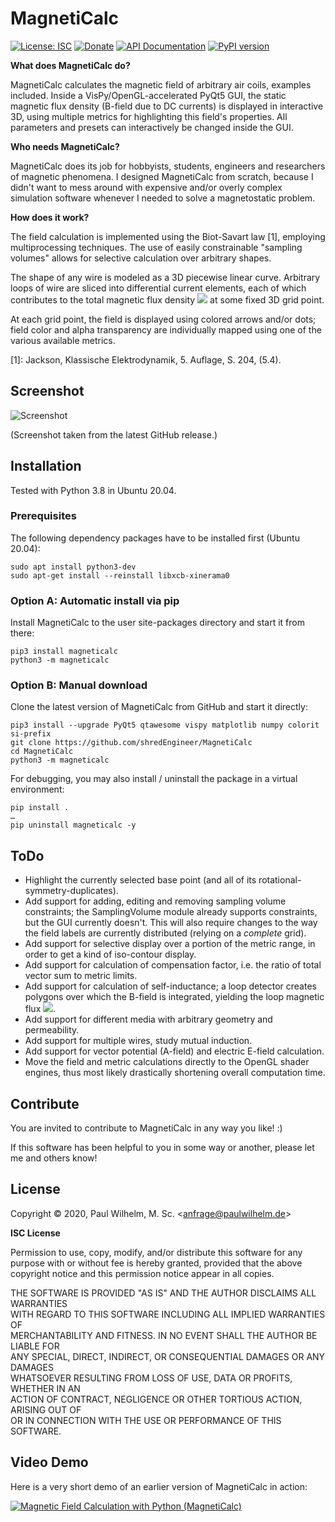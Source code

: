 
MagnetiCalc
===========

[![License: ISC](https://img.shields.io/badge/License-ISC-blue.svg)](https://opensource.org/licenses/ISC)
[![Donate](https://img.shields.io/badge/Donate-PayPal-green.svg)](https://www.paypal.com/cgi-bin/webscr?cmd=_s-xclick&hosted_button_id=TN6YTPVX36YHA&source=url)
[![API Documentation](https://img.shields.io/badge/Documentation-API-orange)](https://shredengineer.github.io/MagnetiCalc/)
[![PyPI version](https://img.shields.io/pypi/v/MagnetiCalc?label=PyPI)](https://pypi.org/project/MagnetiCalc/)

**What does MagnetiCalc do?**

MagnetiCalc calculates the magnetic field of arbitrary air coils, examples included.
Inside a VisPy/OpenGL-accelerated PyQt5 GUI, the static magnetic flux density (B-field due to DC currents) is displayed
in interactive 3D, using multiple metrics for highlighting this field's properties.
All parameters and presets can interactively be changed inside the GUI.

**Who needs MagnetiCalc?**

MagnetiCalc does its job for hobbyists, students, engineers and researchers of magnetic phenomena.
I designed MagnetiCalc from scratch, because I didn't want to mess around
with expensive and/or overly complex simulation software
whenever I needed to solve a magnetostatic problem.

**How does it work?**

The field calculation is implemented using the Biot-Savart law [1], employing multiprocessing techniques.
The use of easily constrainable "sampling volumes" allows for selective calculation over
arbitrary shapes.

The shape of any wire is modeled as a 3D piecewise linear curve.
Arbitrary loops of wire are sliced into differential current elements,
each of which contributes to the total magnetic flux density
<img src="https://render.githubusercontent.com/render/math?math=\vec{B}">
at some fixed 3D grid point.

At each grid point, the field is displayed using colored arrows and/or dots;
field color and alpha transparency are individually mapped using one of the various available metrics.

[1]: Jackson, Klassische Elektrodynamik, 5. Auflage, S. 204, (5.4).

Screenshot
----------

![Screenshot](https://raw.githubusercontent.com/shredEngineer/MagnetiCalc/master/docs/Screenshot.png)

(Screenshot taken from the latest GitHub release.)

Installation
------------
Tested with Python 3.8 in Ubuntu 20.04.

### Prerequisites

The following dependency packages have to be installed first (Ubuntu 20.04):
```shell
sudo apt install python3-dev
sudo apt-get install --reinstall libxcb-xinerama0
```

### Option A: Automatic install via pip
Install MagnetiCalc to the user site-packages directory and start it from there: 
```shell
pip3 install magneticalc
python3 -m magneticalc
```

### Option B: Manual download
Clone the latest version of MagnetiCalc from GitHub and start it directly: 
```shell
pip3 install --upgrade PyQt5 qtawesome vispy matplotlib numpy colorit si-prefix
git clone https://github.com/shredEngineer/MagnetiCalc
cd MagnetiCalc
python3 -m magneticalc
```

For debugging, you may also install / uninstall the package in a virtual environment:
```shell
pip install .
…
pip uninstall magneticalc -y
``` 

ToDo
----
* Highlight the currently selected base point (and all of its rotational-symmetry-duplicates).
* Add support for adding, editing and removing sampling volume constraints;
  the SamplingVolume module already supports constraints, but the GUI currently doesn't.
  This will also require changes to the way the field labels are currently distributed (relying on a *complete* grid).
* Add support for selective display over a portion of the metric range, in order to get a kind of iso-contour display. 
* Add support for calculation of compensation factor, i.e. the ratio of total vector sum to metric limits.
* Add support for calculation of self-inductance;
  a loop detector creates polygons over which the B-field is integrated,
  yielding the loop magnetic flux <img src="https://render.githubusercontent.com/render/math?math=\Phi=L\cdot I">.
* Add support for different media with arbitrary geometry and permeability.
* Add support for multiple wires, study mutual induction.
* Add support for vector potential (A-field) and electric E-field calculation.
* Move the field and metric calculations directly to the OpenGL shader engines,
  thus most likely drastically shortening overall computation time.

Contribute
----------
You are invited to contribute to MagnetiCalc in any way you like! :)

If this software has been helpful to you in some way or another, please let me and others know!

License
-------
Copyright © 2020, Paul Wilhelm, M. Sc. <[anfrage@paulwilhelm.de](mailto:anfrage@paulwilhelm.de)>

<b>ISC License</b>

Permission to use, copy, modify, and/or distribute this software for any<br>
purpose with or without fee is hereby granted, provided that the above<br>
copyright notice and this permission notice appear in all copies.

THE SOFTWARE IS PROVIDED "AS IS" AND THE AUTHOR DISCLAIMS ALL WARRANTIES<br>
WITH REGARD TO THIS SOFTWARE INCLUDING ALL IMPLIED WARRANTIES OF<br>
MERCHANTABILITY AND FITNESS. IN NO EVENT SHALL THE AUTHOR BE LIABLE FOR<br>
ANY SPECIAL, DIRECT, INDIRECT, OR CONSEQUENTIAL DAMAGES OR ANY DAMAGES<br>
WHATSOEVER RESULTING FROM LOSS OF USE, DATA OR PROFITS, WHETHER IN AN<br>
ACTION OF CONTRACT, NEGLIGENCE OR OTHER TORTIOUS ACTION, ARISING OUT OF<br>
OR IN CONNECTION WITH THE USE OR PERFORMANCE OF THIS SOFTWARE.

Video Demo
----------
Here is a very short demo of an earlier version of MagnetiCalc in action:

[![Magnetic Field Calculation with Python (MagnetiCalc)](https://raw.githubusercontent.com/shredEngineer/MagnetiCalc/master/docs/Video-Thumb.png)](https://www.youtube.com/watch?v=rsVbu5uF0eU)
